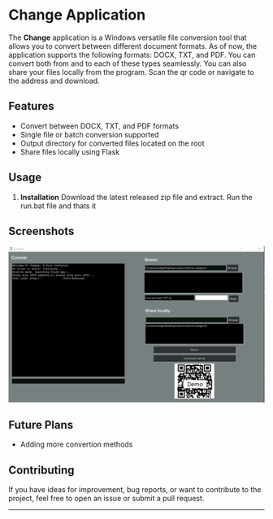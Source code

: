 # Change Application

The **Change** application is a Windows versatile file conversion tool that allows you to convert between different document formats. As of now, the application supports the following formats: DOCX, TXT, and PDF. You can convert both from and to each of these types seamlessly. You can also share your files locally from the program. Scan the qr code or navigate to the address and download.

## Features

- Convert between DOCX, TXT, and PDF formats
- Single file or batch conversion supported
- Output directory for converted files located on the root
- Share files locally using Flask

## Usage

1. **Installation**
  Download the latest released zip file and extract. Run the run.bat file and thats it

## Screenshots
  ![Model](https://github.com/Axel-Negron/Change/blob/main/icon/Demo_image.png)
## Future Plans
- Adding more convertion methods

## Contributing

If you have ideas for improvement, bug reports, or want to contribute to the project, feel free to open an issue or submit a pull request.

---

